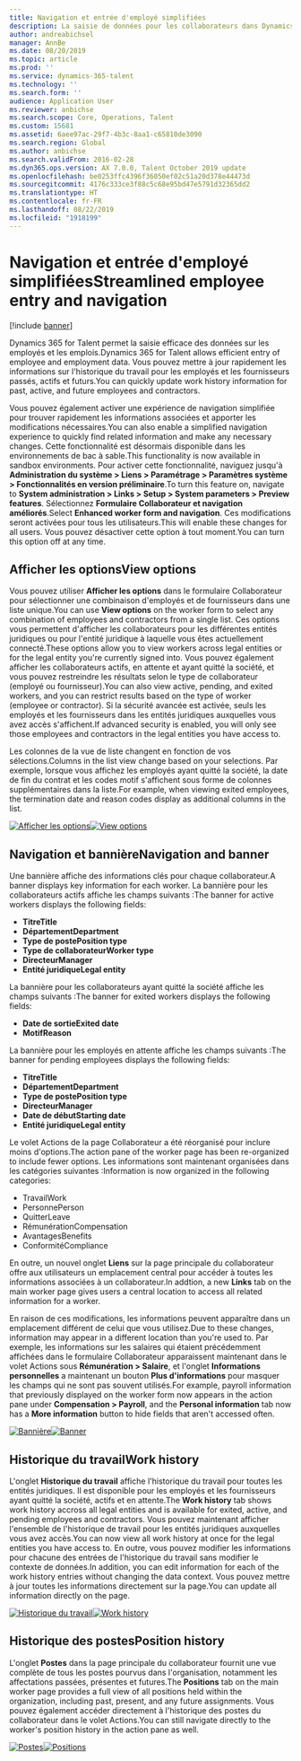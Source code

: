```yaml
---
title: Navigation et entrée d'employé simplifiées
description: La saisie de données pour les collaborateurs dans Dynamics 365 for Talent a été améliorée pour permettre la saisie rapide pour tous les employés, passés, actifs ou futurs. Un modèle de navigation simplifié/consolidé a été mis à jour pour trouver rapidement les informations associées et afficher et effectuer les mises à jour nécessaires.
author: andreabichsel
manager: AnnBe
ms.date: 08/20/2019
ms.topic: article
ms.prod: ''
ms.service: dynamics-365-talent
ms.technology: ''
ms.search.form: ''
audience: Application User
ms.reviewer: anbichse
ms.search.scope: Core, Operations, Talent
ms.custom: 15681
ms.assetid: 6aee97ac-29f7-4b3c-8aa1-c65810de3090
ms.search.region: Global
ms.author: anbichse
ms.search.validFrom: 2016-02-28
ms.dyn365.ops.version: AX 7.0.0, Talent October 2019 update
ms.openlocfilehash: be0253ffc4396f36050ef02c51a20d378e44473d
ms.sourcegitcommit: 4176c333ce3f88c5c68e95bd47e5791d32365dd2
ms.translationtype: HT
ms.contentlocale: fr-FR
ms.lasthandoff: 08/22/2019
ms.locfileid: "1918199"
---
```

# <a name="streamlined-employee-entry-and-navigation"></a><span data-ttu-id="8a541-104">Navigation et entrée d'employé simplifiées</span><span class="sxs-lookup"><span data-stu-id="8a541-104">Streamlined employee entry and navigation</span></span>

[!include [banner](includes/banner.md)]

<span data-ttu-id="8a541-105">Dynamics 365 for Talent permet la saisie efficace des données sur les employés et les emplois.</span><span class="sxs-lookup"><span data-stu-id="8a541-105">Dynamics 365 for Talent allows efficient entry of employee and employment data.</span></span> <span data-ttu-id="8a541-106">Vous pouvez mettre à jour rapidement les informations sur l'historique du travail pour les employés et les fournisseurs passés, actifs et futurs.</span><span class="sxs-lookup"><span data-stu-id="8a541-106">You can quickly update work history information for past, active, and future employees and contractors.</span></span>

<span data-ttu-id="8a541-107">Vous pouvez également activer une expérience de navigation simplifiée pour trouver rapidement les informations associées et apporter les modifications nécessaires.</span><span class="sxs-lookup"><span data-stu-id="8a541-107">You can also enable a simplified navigation experience to quickly find related information and make any necessary changes.</span></span> <span data-ttu-id="8a541-108">Cette fonctionnalité est désormais disponible dans les environnements de bac à sable.</span><span class="sxs-lookup"><span data-stu-id="8a541-108">This functionality is now available in sandbox environments.</span></span> <span data-ttu-id="8a541-109">Pour activer cette fonctionnalité, naviguez jusqu'à **Administration du système > Liens > Paramétrage > Paramètres système > Fonctionnalités en version préliminaire**.</span><span class="sxs-lookup"><span data-stu-id="8a541-109">To turn this feature on, navigate to **System administration > Links > Setup > System parameters > Preview features**.</span></span> <span data-ttu-id="8a541-110">Sélectionnez **Formulaire Collaborateur et navigation améliorés**.</span><span class="sxs-lookup"><span data-stu-id="8a541-110">Select **Enhanced worker form and navigation**.</span></span> <span data-ttu-id="8a541-111">Ces modifications seront activées pour tous les utilisateurs.</span><span class="sxs-lookup"><span data-stu-id="8a541-111">This will enable these changes for all users.</span></span> <span data-ttu-id="8a541-112">Vous pouvez désactiver cette option à tout moment.</span><span class="sxs-lookup"><span data-stu-id="8a541-112">You can turn this option off at any time.</span></span>

## <a name="view-options"></a><span data-ttu-id="8a541-113">Afficher les options</span><span class="sxs-lookup"><span data-stu-id="8a541-113">View options</span></span>

<span data-ttu-id="8a541-114">Vous pouvez utiliser **Afficher les options** dans le formulaire Collaborateur pour sélectionner une combinaison d'employés et de fournisseurs dans une liste unique.</span><span class="sxs-lookup"><span data-stu-id="8a541-114">You can use **View options** on the worker form to select any combination of employees and contractors from a single list.</span></span> <span data-ttu-id="8a541-115">Ces options vous permettent d'afficher les collaborateurs pour les différentes entités juridiques ou pour l'entité juridique à laquelle vous êtes actuellement connecté.</span><span class="sxs-lookup"><span data-stu-id="8a541-115">These options allow you to view workers across legal entities or for the legal entity you're currently signed into.</span></span> <span data-ttu-id="8a541-116">Vous pouvez également afficher les collaborateurs actifs, en attente et ayant quitté la société, et vous pouvez restreindre les résultats selon le type de collaborateur (employé ou fournisseur).</span><span class="sxs-lookup"><span data-stu-id="8a541-116">You can also view active, pending, and exited workers, and you can restrict results based on the type of worker (employee or contractor).</span></span> <span data-ttu-id="8a541-117">Si la sécurité avancée est activée, seuls les employés et les fournisseurs dans les entités juridiques auxquelles vous avez accès s'affichent.</span><span class="sxs-lookup"><span data-stu-id="8a541-117">If advanced security is enabled, you will only see those employees and contractors in the legal entities you have access to.</span></span>

<span data-ttu-id="8a541-118">Les colonnes de la vue de liste changent en fonction de vos sélections.</span><span class="sxs-lookup"><span data-stu-id="8a541-118">Columns in the list view change based on your selections.</span></span> <span data-ttu-id="8a541-119">Par exemple, lorsque vous affichez les employés ayant quitté la société, la date de fin du contrat et les codes motif s'affichent sous forme de colonnes supplémentaires dans la liste.</span><span class="sxs-lookup"><span data-stu-id="8a541-119">For example, when viewing exited employees, the termination date and reason codes display as additional columns in the list.</span></span> 

<span data-ttu-id="8a541-120">[![Afficher les options](./media/Worker-view-option.png)](./media/worker-view-option.png)</span><span class="sxs-lookup"><span data-stu-id="8a541-120">[![View options](./media/Worker-view-option.png)](./media/worker-view-option.png)</span></span>

## <a name="navigation-and-banner"></a><span data-ttu-id="8a541-121">Navigation et bannière</span><span class="sxs-lookup"><span data-stu-id="8a541-121">Navigation and banner</span></span>

<span data-ttu-id="8a541-122">Une bannière affiche des informations clés pour chaque collaborateur.</span><span class="sxs-lookup"><span data-stu-id="8a541-122">A banner displays key information for each worker.</span></span> <span data-ttu-id="8a541-123">La bannière pour les collaborateurs actifs affiche les champs suivants :</span><span class="sxs-lookup"><span data-stu-id="8a541-123">The banner for active workers displays the following fields:</span></span>

- <span data-ttu-id="8a541-124">**Titre**</span><span class="sxs-lookup"><span data-stu-id="8a541-124">**Title**</span></span>
- <span data-ttu-id="8a541-125">**Département**</span><span class="sxs-lookup"><span data-stu-id="8a541-125">**Department**</span></span>
- <span data-ttu-id="8a541-126">**Type de poste**</span><span class="sxs-lookup"><span data-stu-id="8a541-126">**Position type**</span></span>
- <span data-ttu-id="8a541-127">**Type de collaborateur**</span><span class="sxs-lookup"><span data-stu-id="8a541-127">**Worker type**</span></span>
- <span data-ttu-id="8a541-128">**Directeur**</span><span class="sxs-lookup"><span data-stu-id="8a541-128">**Manager**</span></span>
- <span data-ttu-id="8a541-129">**Entité juridique**</span><span class="sxs-lookup"><span data-stu-id="8a541-129">**Legal entity**</span></span>

<span data-ttu-id="8a541-130">La bannière pour les collaborateurs ayant quitté la société affiche les champs suivants :</span><span class="sxs-lookup"><span data-stu-id="8a541-130">The banner for exited workers displays the following fields:</span></span>

- <span data-ttu-id="8a541-131">**Date de sortie**</span><span class="sxs-lookup"><span data-stu-id="8a541-131">**Exited date**</span></span>
- <span data-ttu-id="8a541-132">**Motif**</span><span class="sxs-lookup"><span data-stu-id="8a541-132">**Reason**</span></span>

<span data-ttu-id="8a541-133">La bannière pour les employés en attente affiche les champs suivants :</span><span class="sxs-lookup"><span data-stu-id="8a541-133">The banner for pending employees displays the following fields:</span></span>

- <span data-ttu-id="8a541-134">**Titre**</span><span class="sxs-lookup"><span data-stu-id="8a541-134">**Title**</span></span>
- <span data-ttu-id="8a541-135">**Département**</span><span class="sxs-lookup"><span data-stu-id="8a541-135">**Department**</span></span>
- <span data-ttu-id="8a541-136">**Type de poste**</span><span class="sxs-lookup"><span data-stu-id="8a541-136">**Position type**</span></span>
- <span data-ttu-id="8a541-137">**Directeur**</span><span class="sxs-lookup"><span data-stu-id="8a541-137">**Manager**</span></span>
- <span data-ttu-id="8a541-138">**Date de début**</span><span class="sxs-lookup"><span data-stu-id="8a541-138">**Starting date**</span></span>
- <span data-ttu-id="8a541-139">**Entité juridique**</span><span class="sxs-lookup"><span data-stu-id="8a541-139">**Legal entity**</span></span>

<span data-ttu-id="8a541-140">Le volet Actions de la page Collaborateur a été réorganisé pour inclure moins d'options.</span><span class="sxs-lookup"><span data-stu-id="8a541-140">The action pane of the worker page has been re-organized to include fewer options.</span></span> <span data-ttu-id="8a541-141">Les informations sont maintenant organisées dans les catégories suivantes :</span><span class="sxs-lookup"><span data-stu-id="8a541-141">Information is now organized in the following categories:</span></span> 

- <span data-ttu-id="8a541-142">Travail</span><span class="sxs-lookup"><span data-stu-id="8a541-142">Work</span></span>
- <span data-ttu-id="8a541-143">Personne</span><span class="sxs-lookup"><span data-stu-id="8a541-143">Person</span></span>
- <span data-ttu-id="8a541-144">Quitter</span><span class="sxs-lookup"><span data-stu-id="8a541-144">Leave</span></span>
- <span data-ttu-id="8a541-145">Rémunération</span><span class="sxs-lookup"><span data-stu-id="8a541-145">Compensation</span></span>
- <span data-ttu-id="8a541-146">Avantages</span><span class="sxs-lookup"><span data-stu-id="8a541-146">Benefits</span></span>
- <span data-ttu-id="8a541-147">Conformité</span><span class="sxs-lookup"><span data-stu-id="8a541-147">Compliance</span></span>

<span data-ttu-id="8a541-148">En outre, un nouvel onglet **Liens** sur la page principale du collaborateur offre aux utilisateurs un emplacement central pour accéder à toutes les informations associées à un collaborateur.</span><span class="sxs-lookup"><span data-stu-id="8a541-148">In addtion, a new **Links** tab on the main worker page gives users a central location to access all related information for a worker.</span></span>

<span data-ttu-id="8a541-149">En raison de ces modifications, les informations peuvent apparaître dans un emplacement différent de celui que vous utilisez.</span><span class="sxs-lookup"><span data-stu-id="8a541-149">Due to these changes, information may appear in a different location than you're used to.</span></span> <span data-ttu-id="8a541-150">Par exemple, les informations sur les salaires qui étaient précédemment affichées dans le formulaire Collaborateur apparaissent maintenant dans le volet Actions sous **Rémunération > Salaire**, et l'onglet **Informations personnelles** a maintenant un bouton **Plus d'informations** pour masquer les champs qui ne sont pas souvent utilisés.</span><span class="sxs-lookup"><span data-stu-id="8a541-150">For example, payroll information that previously displayed on the worker form now appears in the action pane under **Compensation > Payroll**, and the **Personal information** tab now has a **More information** button to hide fields that aren't accessed often.</span></span>

<span data-ttu-id="8a541-151">[![Bannière](./media/Banner.png)](./media/Banner.png)</span><span class="sxs-lookup"><span data-stu-id="8a541-151">[![Banner](./media/Banner.png)](./media/Banner.png)</span></span>

## <a name="work-history"></a><span data-ttu-id="8a541-152">Historique du travail</span><span class="sxs-lookup"><span data-stu-id="8a541-152">Work history</span></span>

<span data-ttu-id="8a541-153">L'onglet **Historique du travail** affiche l'historique du travail pour toutes les entités juridiques. Il est disponible pour les employés et les fournisseurs ayant quitté la société, actifs et en attente.</span><span class="sxs-lookup"><span data-stu-id="8a541-153">The **Work history** tab shows work history accross all legal entities and is available for exited, active, and pending employees and contractors.</span></span> <span data-ttu-id="8a541-154">Vous pouvez maintenant afficher l'ensemble de l'historique de travail pour les entités juridiques auxquelles vous avez accès.</span><span class="sxs-lookup"><span data-stu-id="8a541-154">You can now view all work history at once for the legal entities you have access to.</span></span> <span data-ttu-id="8a541-155">En outre, vous pouvez modifier les informations pour chacune des entrées de l'historique du travail sans modifier le contexte de données.</span><span class="sxs-lookup"><span data-stu-id="8a541-155">In addition, you can edit information for each of the work history entries without changing the data context.</span></span> <span data-ttu-id="8a541-156">Vous pouvez mettre à jour toutes les informations directement sur la page.</span><span class="sxs-lookup"><span data-stu-id="8a541-156">You can update all information directly on the page.</span></span> 

<span data-ttu-id="8a541-157">[![Historique du travail](./media/Worker-work-history.png)](./media/Worker-work-history.png)</span><span class="sxs-lookup"><span data-stu-id="8a541-157">[![Work history](./media/Worker-work-history.png)](./media/Worker-work-history.png)</span></span>

## <a name="position-history"></a><span data-ttu-id="8a541-158">Historique des postes</span><span class="sxs-lookup"><span data-stu-id="8a541-158">Position history</span></span>

<span data-ttu-id="8a541-159">L'onglet **Postes** dans la page principale du collaborateur fournit une vue complète de tous les postes pourvus dans l'organisation, notamment les affectations passées, présentes et futures.</span><span class="sxs-lookup"><span data-stu-id="8a541-159">The **Positions** tab on the main worker page provides a full view of all positions held within the organization, including past, present, and any future assignments.</span></span> <span data-ttu-id="8a541-160">Vous pouvez également accéder directement à l'historique des postes du collaborateur dans le volet Actions.</span><span class="sxs-lookup"><span data-stu-id="8a541-160">You can still navigate directly to the worker's position history in the action pane as well.</span></span>

<span data-ttu-id="8a541-161">[![Postes](./media/Worker-position-history.png)](./media/Worker-position-history.png)</span><span class="sxs-lookup"><span data-stu-id="8a541-161">[![Positions](./media/Worker-position-history.png)](./media/Worker-position-history.png)</span></span>

